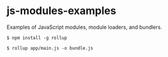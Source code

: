 # js-modules-examples
Examples of JavaScript modules, module loaders, and bundlers.

```$ npm install -g rollup```

```$ rollup app/main.js -o bundle.js```

